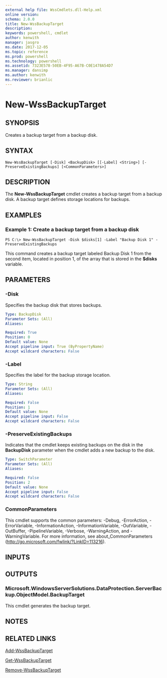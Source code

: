 ```yaml
---
external help file: WssCmdlets.dll-Help.xml
online version: 
schema: 2.0.0
title: New-WssBackupTarget
description: 
keywords: powershell, cmdlet
author: kenwith
manager: jasgro
ms.date: 2017-12-05
ms.topic: reference
ms.prod: powershell
ms.technology: powershell
ms.assetid: 7323E578-50EB-4F95-A67B-C0E1478A54D7
ms.manager: dansimp
ms.author: kenwith
ms.reviewer: brianlic
---
```


# New-WssBackupTarget

## SYNOPSIS
Creates a backup target from a backup disk.

## SYNTAX

```
New-WssBackupTarget [-Disk] <BackupDisk> [[-Label] <String>] [-PreserveExistingBackups] [<CommonParameters>]
```

## DESCRIPTION
The **New-WssBackupTarget** cmdlet creates a backup target from a backup disk.
A backup target defines storage locations for backups.

## EXAMPLES

### Example 1: Create a backup target from a backup disk
```
PS C:\> New-WssBackupTarget -Disk $disks[1] -Label "Backup Disk 1" -PreserveExistingBackups
```

This command creates a backup target labeled Backup Disk 1 from the second item, located in position 1, of the array that is stored in the **$disks** variable.

## PARAMETERS

### -Disk
Specifies the backup disk that stores backups.

```yaml
Type: BackupDisk
Parameter Sets: (All)
Aliases: 

Required: True
Position: 0
Default value: None
Accept pipeline input: True (ByPropertyName)
Accept wildcard characters: False
```

### -Label
Specifies the label for the backup storage location.

```yaml
Type: String
Parameter Sets: (All)
Aliases: 

Required: False
Position: 1
Default value: None
Accept pipeline input: False
Accept wildcard characters: False
```

### -PreserveExistingBackups
Indicates that the cmdlet keeps existing backups on the disk in the **BackupDisk** parameter when the cmdlet adds a new backup to the disk.

```yaml
Type: SwitchParameter
Parameter Sets: (All)
Aliases: 

Required: False
Position: 2
Default value: None
Accept pipeline input: False
Accept wildcard characters: False
```

### CommonParameters
This cmdlet supports the common parameters: -Debug, -ErrorAction, -ErrorVariable, -InformationAction, -InformationVariable, -OutVariable, -OutBuffer, -PipelineVariable, -Verbose, -WarningAction, and -WarningVariable. For more information, see about_CommonParameters (http://go.microsoft.com/fwlink/?LinkID=113216).

## INPUTS

## OUTPUTS

### Microsoft.WindowsServerSolutions.DataProtection.ServerBackup.ObjectModel.BackupTarget
This cmdlet generates the backup target.

## NOTES

## RELATED LINKS

[Add-WssBackupTarget](./Add-WssBackupTarget.md)

[Get-WssBackupTarget](./Get-WssBackupTarget.md)

[Remove-WssBackupTarget](./Remove-WssBackupTarget.md)

